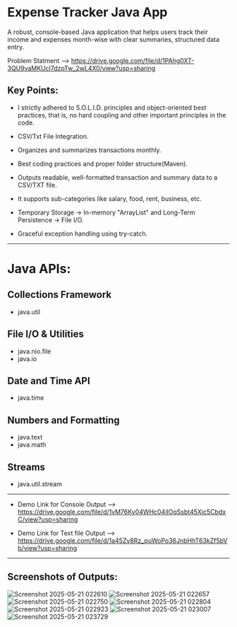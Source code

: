 # Expense Tracker Java App 

A robust, console-based Java application that helps users track their income and expenses month-wise with clear summaries, structured data entry.

Problem Statment --> https://drive.google.com/file/d/1PAhg0XT-3QU9vaMKUcl7dzpTw_2wL4X0/view?usp=sharing 

## Key Points:

 - I strictly adhered to S.O.L.I.D. principles and object-oriented best practices, that is, no hard coupling and other important principles in the code.

 - CSV/Txt File Integration.

 - Organizes and summarizes transactions monthly.

 - Best coding practices and proper folder structure(Maven).

 - Outputs readable, well-formatted transaction and summary data to a CSV/TXT file.

 - It supports sub-categories like salary, food, rent, business, etc.

 - Temporary Storage -> In-memory "ArrayList" and Long-Term Persistence -> File I/O.

 - Graceful exception handling using try-catch.

-----

# Java APIs:

## Collections Framework
  - java.util

## File I/O & Utilities
 - java.nio.file
 - java.io 

## Date and Time API
 - java.time

## Numbers and Formatting
 - java.text
 - java.math

## Streams
 - java.util.stream

-----

- Demo Link for Console Output   --> https://drive.google.com/file/d/1vM76Ky04WHc04iIOqSsbt45Xic5CbdxC/view?usp=sharing

- Demo Link for Text file Output --> https://drive.google.com/file/d/1a45Zv8Rz_puWoPo36JnbHhT63kZf5bVb/view?usp=sharing

-----

## Screenshots of Outputs:

![Screenshot 2025-05-21 022610](https://github.com/user-attachments/assets/f0a86cdc-bc15-4ae4-8679-d2b09f01432b)
![Screenshot 2025-05-21 022657](https://github.com/user-attachments/assets/4fafed33-afa2-4167-9a2a-a5e34d539e41)
![Screenshot 2025-05-21 022750](https://github.com/user-attachments/assets/ba65522b-bdd9-44c7-ae6d-12a40bdc51de)
![Screenshot 2025-05-21 022804](https://github.com/user-attachments/assets/a6cddc54-ad4b-4b99-b7f3-4cb03e3d8e61)
![Screenshot 2025-05-21 022923](https://github.com/user-attachments/assets/d3ec7144-d8bf-4a63-bf70-f0f006daff0a)
![Screenshot 2025-05-21 023007](https://github.com/user-attachments/assets/67b13b5c-063f-40ed-9e2b-64118b11aedc)
![Screenshot 2025-05-21 023729](https://github.com/user-attachments/assets/661f324b-d87e-4061-9b06-3c994efeefbb)

